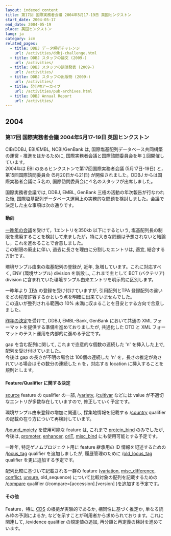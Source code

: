 ```yaml
---
layout: indexed_content
title: 第17回 国際実務者会議 2004年5月17-19日 英国ヒンクストン
start_date: 2004-05-17
end_date: 2004-05-19
place: 英国ヒンクストン
lang: ja
category: icm
related_pages:
  - title: DDBJ データ解析チャレンジ
    url: /activities/ddbj-challenge.html
  - title: DDBJ スタッフの論文 (2009-)
    url: /activities/
  - title: DDBJ スタッフの講演発表 (2009-)
    url: /activities/
  - title: DDBJ スタッフの出版物 (2009-)
    url: /activities/
  - title: 発行物アーカイブ
    url: /activities/pub-archives.html
  - title: DDBJ Annual Report
    url: /activities/
---
```


## 2004 <a name="2004"></a>

### 第17回 国際実務者会議 2004年5月17-19日 英国ヒンクストン

CIB/DDBJ, EBI/EMBL, NCBI/GenBank は,
国際塩基配列データベース共同構築の運営・推進をはかるために,
国際実務者会議と国際諮問委員会を年１回開催しています。  
2004年は EBI のあるヒンクストンで第17回国際実務者会議 (5月17日-19日)
と，第15回国際諮問委員会 (5月20日から21日) が開催されました。DDBJ
からは国際実務者会議に５名の,
国際諮問委員会に４名のスタッフが出席しました。

国際実務者会議では, DDBJ, EMBL, GenBank
三極の活動の年次報告が行なわれた後,
国際塩基配列データベース運用上の実務的な問題を検討しました。会議で決定した主な事項は次の通りです。

#### 動向

[一昨年の会議](/activities/icm-reports.html#2002)を受けて，1エントリを350kb
以下にするという,
塩基配列長の制限を撤廃することを検討して来ましたが，特に大きな問題は予想されないと結論し，これを進めることで合意しました。  
この制限の廃止に伴い, 過去に長さを理由に分割したエントリは, 適宜,
結合する方針です。

環境サンプル由来の塩基配列の登録が, 近年,
急増しています。これに対応すべく, ENV (環境サンプル) division を新設し,
これまで主として BCT (バクテリア) division
に含まれていた環境サンプル由来エントリを明示的に区別します。

一昨年より [TPA](/ddbj/tpa.html) の登録を受け付けていますが,
引用配列とTPA
登録配列の違いをどの程度許容するかという点を明確に出来ていませんでした。  
この違いが整列される範囲の 10%
未満に収まることを目安とする方向で合意しました。

[昨年の決定](/activities/icm-reports.html#2003)を受けて, DDBJ,
EMBL-Bank, GenBank において共通の XML
フォーマットを提供する準備を進めておりましたが, 共通化した DTD と XML
フォーマットのテスト運用を内部的に進める予定です。

gap を含む配列に関して, これまで恣意的な個数の連続した 'n'
を挿入した上で, 配列を受け付けていました。  
今後は gap の長さが不明の場合は 100個の連続した 'n'
を，長さの推定が為されている場合はその数分の連続した n を，対応する
location に挿入することを規則とします。

#### Feature/Qualifier に関する決定 <a name="2004-ft"></a>

[source](/ddbj/features.html#source) feature の qualifier の一部,
/[variety](/ddbj/qualifiers.html#variety),
/[cultivar](/ddbj/qualifiers.html#cultivar) などには value
が不適切なエントリが多数存在していますので, 修正していく予定です。

環境サンプル由来登録の増加に関連し, 採集地情報を記載する
/[country](/ddbj/qualifiers.html#country) qualifier
の記載の在り方について再検討しています。

/[bound\_moiety](/ddbj/qualifiers.html#bound_moiety) を使用可能な
feature は, これまで [protein\_bind](/ddbj/features.html#protein_bind)
のみでしたが, 今後は, [promoter](/ddbj/features.html#promoter),
[enhancer](/ddbj/features.html#enhancer),
[oriT](/ddbj/features.html#oriT),
[misc\_bind](/ddbj/features.html#misc_bind) にも使用可能とする予定です。

一昨年, 特定ゲノムプロジェクト用に feature 継承用の ID
情報を記述するための /[locus\_tag](/ddbj/qualifiers.html#locus_tag)
qualifier を追加しましたが, 履歴管理のために
/[old\_locus\_tag](/ddbj/qualifiers.html#old_locus_tag) qualifier
を更に追加する予定です。

配列比較に基づいて記載される一群の feature
([variation](/ddbj/features.html#variation),
[misc\_difference](/ddbj/features.html#misc_difference),
[conflict](/ddbj/features.html#conflict),
[unsure](/ddbj/features.html#unsure), old\_sequence)
について比較対象の配列を記載するための
/[compare](/ddbj/qualifiers.html#compare) qualifier
(/compare=\[accession\].\[version\] )を追加する予定です。

#### その他

Feature，特に [CDS](/ddbj/features.html#cds) の根拠が実験的であるか,
相同性に基づく推定か, 単なる読み枠の予測によるか,
などを示すことが利用者から求められております。これに関連して, /evidence
qualifier の規定値の追加, 再分類と再定義の検討を進めています。